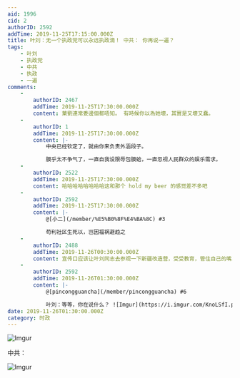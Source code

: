 ```yaml
---
aid: 1996
cid: 2
authorID: 2592
addTime: 2019-11-25T17:15:00.000Z
title: 叶刘：无一个执政党可以永远执政滴！ 中共： 你再说一遍？
tags:
    - 叶刘
    - 执政党
    - 中共
    - 执政
    - 一遍
comments:
    -
        authorID: 2467
        addTime: 2019-11-25T17:30:00.000Z
        content: 葉劉連常委邊個都唔知。 有時候你以為她壞，其實是又壞又蠢。
    -
        authorID: 1
        addTime: 2019-11-25T17:30:00.000Z
        content: |-
            中央已经钦定了，就由你来负责外涵段子。

            膜乎太不争气了，一直自我设限辱包膜蛤，一直忽视人民群众的娱乐需求。
    -
        authorID: 2522
        addTime: 2019-11-25T17:30:00.000Z
        content: 哈哈哈哈哈哈哈哈这和那个 hold my beer 的感觉差不多吧
    -
        authorID: 2592
        addTime: 2019-11-25T17:30:00.000Z
        content: |-
            @[小二](/member/%E5%B0%8F%E4%BA%8C) #3

            苟利社区生死以，岂因福祸避趋之
    -
        authorID: 2488
        addTime: 2019-11-26T00:30:00.000Z
        content: 宣传口应该让叶刘同志去参观一下新疆改造营，受受教育，管住自己的嘴，不要让宣传口为她补鑊。
    -
        authorID: 2592
        addTime: 2019-11-26T01:30:00.000Z
        content: |-
            @[pincongguancha](/member/pincongguancha) #6

            叶刘：等等，你在说什么？ ![Imgur](https://i.imgur.com/KnoLSfI.png)
date: 2019-11-26T01:30:00.000Z
category: 时政
---
```


![Imgur](https://i.imgur.com/LcZc5sA.png)

中共：

![Imgur](https://i.imgur.com/v5DyEJa.png)
